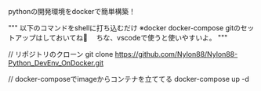 pythonの開発環境をdockerで簡単構築！

"""
以下のコマンドをshellに打ち込むだけ
※docker docker-compose gitのセットアップはしておいてね💛
　ちな、vscodeで使うと使いやすいよ。
"""

// リポジトリのクローン
git clone https://github.com/Nylon88/Nylon88-Python_DevEnv_OnDocker.git

// docker-composeでimageからコンテナを立ててる
docker-compose up -d
